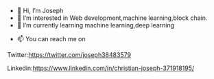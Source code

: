 - 👋 Hi, I’m Joseph
- 👀 I’m interested in Web development,machine learning,block chain.
- 🌱 I’m currently learning machine learning,deep learning
<!-- - 💞️  I’m looking  -->
- 📫 You can reach me on 

Twitter:https://twitter.com/joseph38483579

Linkedin:https://www.linkedin.com/in/christian-joseph-371918195/

<!---
josephcristiano/josephcristiano is a ✨ special ✨ repository because its `README.md` (this file) appears on your GitHub profile.
You can click the Preview link to take a look at your changes.
--->
